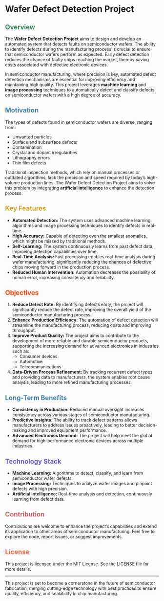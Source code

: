 # Wafer Defect Detection Project

## <span style="color: #2E8B57;">Overview</span>

The **Wafer Defect Detection Project** aims to design and develop an automated system that detects faults on semiconductor wafers. The ability to identify defects during the manufacturing process is crucial to ensure that semiconductor wafers perform as expected. Early defect detection reduces the chance of faulty chips reaching the market, thereby saving costs associated with defective electronic devices.

In semiconductor manufacturing, where precision is key, automated defect detection mechanisms are essential for improving efficiency and maintaining high quality. This project leverages **machine learning** and **image processing** techniques to automatically detect and classify defects on semiconductor wafers with a high degree of accuracy.

## <span style="color: #4682B4;">Motivation</span>

The types of defects found in semiconductor wafers are diverse, ranging from:

- Unwanted particles
- Surface and subsurface defects
- Contamination
- Crystal and dopant irregularities
- Lithography errors
- Thin film defects

Traditional inspection methods, which rely on manual processes or outdated algorithms, lack the precision and speed required by today’s high-volume production lines. The Wafer Defect Detection Project aims to solve this problem by integrating **artificial intelligence** to enhance the detection process.

## <span style="color: #DAA520;">Key Features</span>

- **Automated Detection:** The system uses advanced machine learning algorithms and image processing techniques to identify defects in real-time.
- **High Accuracy:** Capable of detecting even the smallest anomalies, which might be missed by traditional methods.
- **Self-Learning:** The system continuously learns from past defect data, improving detection capabilities over time.
- **Real-Time Analysis:** Fast processing enables real-time analysis during wafer manufacturing, significantly reducing the chances of defective chips moving forward in the production process.
- **Reduced Human Intervention:** Automation decreases the possibility of human error, increasing consistency and reliability.

## <span style="color: #FF4500;">Objectives</span>

1. **Reduce Defect Rate:** By identifying defects early, the project will significantly reduce the defect rate, improving the overall yield of the semiconductor manufacturing process.
2. **Enhance Production Efficiency:** The automation of defect detection will streamline the manufacturing process, reducing costs and improving throughput.
3. **Improve Product Quality:** The project aims to contribute to the development of more reliable and durable semiconductor products, supporting the increasing demand for advanced electronics in industries such as:
    - Consumer devices
    - Automotive
    - Telecommunications
4. **Data-Driven Process Refinement:** By tracking recurrent defect types and providing data to manufacturers, the system enables root cause analysis, leading to more refined manufacturing processes.

## <span style="color: #4682B4;">Long-Term Benefits</span>

- **Consistency in Production:** Reduced manual oversight increases consistency across various stages of semiconductor manufacturing.
- **Predictive Insights:** The ability to track defect patterns allows manufacturers to address issues proactively, leading to better decision-making and improved equipment performance.
- **Advanced Electronics Demand:** The project will help meet the global demand for high-performance electronic devices across multiple industries.

## <span style="color: #6A5ACD;">Technology Stack</span>

- **Machine Learning:** Algorithms to detect, classify, and learn from semiconductor wafer defects.
- **Image Processing:** Techniques to analyze wafer images and pinpoint defects with high precision.
- **Artificial Intelligence:** Real-time analysis and detection, continuously learning from defect data.

## <span style="color: #CD5C5C;">Contribution</span>

Contributions are welcome to enhance the project’s capabilities and extend its application to other areas of semiconductor manufacturing. Feel free to explore the code, report issues, or suggest improvements.

## <span style="color: #FF6347;">License</span>

This project is licensed under the MIT License. See the LICENSE file for more details.

---

This project is set to become a cornerstone in the future of semiconductor fabrication, merging cutting-edge technology with best practices to ensure quality, efficiency, and scalability in chip manufacturing.

